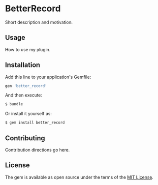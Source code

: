 # BetterRecord
Short description and motivation.

## Usage
How to use my plugin.

## Installation
Add this line to your application's Gemfile:

```ruby
gem 'better_record'
```

And then execute:
```bash
$ bundle
```

Or install it yourself as:
```bash
$ gem install better_record
```

## Contributing
Contribution directions go here.

## License
The gem is available as open source under the terms of the [MIT License](https://opensource.org/licenses/MIT).
